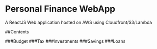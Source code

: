 # Personal Finance WebApp
A ReactJS Web application hosted on AWS using Cloudfront/S3/Lambda

##Contents

###Budget
###Tax
###Investments
###Savings
###Loans
